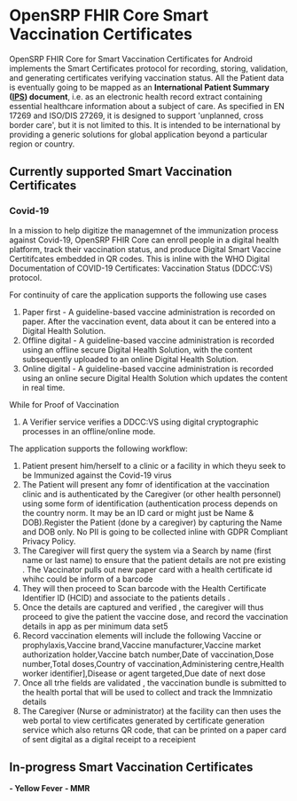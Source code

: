 
# OpenSRP FHIR Core Smart Vaccination Certificates

OpenSRP FHIR Core for Smart Vaccination Certificates for Android implements the Smart Certificates protocol for recording, storing, validation, and generating certificates verifying vaccination status. All the Patient data is eventually going to be mapped as an  **International Patient Summary ([IPS](https://worldhealthorganization.github.io/ddcc/StructureDefinition-Patient-pre-uv-ips.html)) document**, i.e. as an electronic health record extract containing essential healthcare information about a subject of care. As specified in EN 17269 and ISO/DIS 27269, it is designed to support 'unplanned, cross border care', but it is not limited to this. It is intended to be international by providing a generic solutions for global application beyond a particular region or country.

## Currently supported Smart Vaccination Certificates

### Covid-19

In a mission to help digitize the managemnet of the immunization process against Covid-19, OpenSRP FHIR Core can enroll people in a digital health platform, track their vaccination status, and produce Digital Smart Vaccine Certitifcates embedded in QR codes. This is inline with the WHO Digital Documentation of COVID-19 Certificates: Vaccination Status (DDCC:VS) protocol.

For continuity of care the application supports the following use cases 

1. Paper first - A guideline-based vaccine administration is recorded on paper. After the vaccination event, data about it can be entered into a Digital Health Solution.
2. Offline digital - A guideline-based vaccine administration is recorded using an offline secure Digital Health Solution, with the content subsequently uploaded to an online Digital Health Solution.
3. Online digital - A guideline-based vaccine administration is recorded using an online secure Digital Health Solution which updates the content in real time.

While for Proof of Vaccination
1. A Verifier service verifies a DDCC:VS using digital cryptographic processes in an offline/online mode.

The application supports the following workflow:

1. Patient present him/herself to a clinic or a facility in which theyu seek to be Immunized against the Covid-19 virus 
2.  The Patient will present any fomr of identification  at the vaccination clinic and is authenticated by the Caregiver (or other health personnel) using some form of identification (authentication process depends on the country norm. It may be an ID card or might just be Name & DOB).Register the Patient (done by a caregiver) by capturing the Name and DOB only. No PII is going to be collected inline with GDPR Compliant Privacy Policy.  
3. The Caregiver will first query the system via a Search by name (first name or last name) to ensure that the patient details are not pre existing . The Vaccinator pulls out new paper card with a health certificate id whihc could be inform of a barcode 
4. They will then proceed to Scan barcode with the Health Certificate Identifier ID (HCID) and associate to the patients details .
5. Once the details are captured and verified , the caregiver will thus proceed to give the patient the  vaccine dose, and record the vaccination details in app as per minimum data set5
6.  Record vaccination elements will include the following  Vaccine or prophylaxis,Vaccine brand,Vaccine manufacturer,Vaccine market authorization holder,Vaccine batch number,Date of vaccination,Dose number,Total doses,Country of vaccination,Administering centre,Health worker identifier],Disease or agent targeted,Due date of next dose 
7. Once all trhe fields are validated , the vaccination bundle is submitted to the health portal that will be used to collect and track the Immnizatio details 
8.  The Caregiver (Nurse or administrator) at the facility can then  uses the web portal to view certificates generated by certificate generation  service which also  returns QR code, that can be printed on a paper card of sent digital as a digital receipt to a receipient 
 

## In-progress Smart Vaccination Certificates

**- Yellow Fever**
**- MMR**
